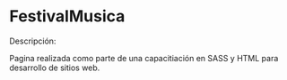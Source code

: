 <h1>FestivalMusica</h1>

<p>Descripción: </p>
<p>Pagina realizada como parte de una capacitiación en SASS y HTML para desarrollo de sitios web.</p>
